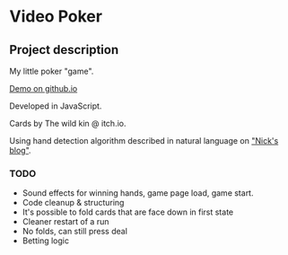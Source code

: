 # Video Poker

## Project description

My little poker "game".

[Demo on github.io](https://robotsson.github.io/poker/)

Developed in JavaScript.

Cards by The wild kin @ itch.io.

Using hand detection algorithm described in natural language on ["Nick's blog"](https://nsayer.blogspot.com/2007/07/algorithm-for-evaluating-poker-hands.html).


### TODO

- Sound effects for winning hands, game page load, game start.
- Code cleanup & structuring
- It's possible to fold cards that are face down in first state
- Cleaner restart of a run
- No folds, can still press deal
- Betting logic
